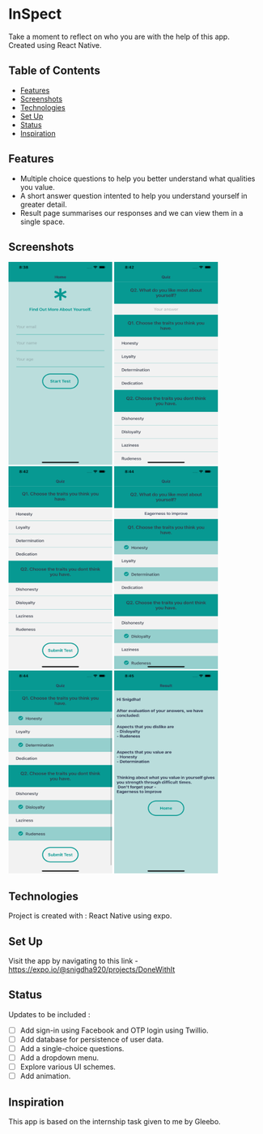 # InSpect
Take a moment to reflect on who you are with the help of this app.<br />
Created using React Native. 

## Table of Contents
* [Features](#features)
* [Screenshots](#screenshots)
* [Technologies](#technologies)
* [Set Up](#setup)
* [Status](#status)
* [Inspiration](#inspiration)

## Features
- Multiple choice questions to help you better understand what qualities you value.
- A short answer question intented to help you understand yourself in greater detail.
- Result page summarises our responses and we can view them in a single space.

## Screenshots
<img src="https://github.com/snigdha920/InSpect/blob/main/screenshots/Landing%20page.png" width="205" height="400" />
<img src="https://github.com/snigdha920/InSpect/blob/main/screenshots/Quiz%20page.png" width="205" height="400" />
<img src="https://github.com/snigdha920/InSpect/blob/main/screenshots/Submit%20quiz.png" width="205" height="400" />
<img src="https://github.com/snigdha920/InSpect/blob/main/screenshots/Options%20selected.png" width="205" height="400" />
<img src="https://github.com/snigdha920/InSpect/blob/main/screenshots/Optons%20selected%202.png" width="205" height="400" />
<img src="https://github.com/snigdha920/InSpect/blob/main/screenshots/Results%20page.png" width="205" height="400" />

## Technologies
Project is created with : React Native using expo.

## Set Up
Visit the app by navigating to this link - https://expo.io/@snigdha920/projects/DoneWithIt

## Status 
Updates to be included :
- [ ] Add sign-in using Facebook and OTP login using Twillio.
- [ ] Add database for persistence of user data.
- [ ] Add a single-choice questions.
- [ ] Add a dropdown menu.
- [ ] Explore various UI schemes.
- [ ] Add animation.

## Inspiration
This app is based on the internship task given to me by Gleebo.



